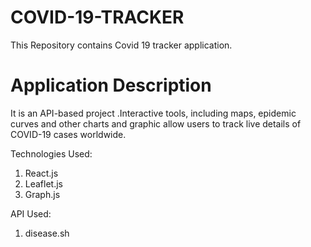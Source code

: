 # COVID-19-TRACKER
This Repository contains Covid 19 tracker application.


# Application Description

It is an API-based project .Interactive tools, including
maps, epidemic curves and other charts and graphic
allow users to track live details of COVID-19 cases
worldwide.

Technologies Used:
 1. React.js 
 2. Leaflet.js
 3. Graph.js
 
 API Used:
 1. disease.sh
 

